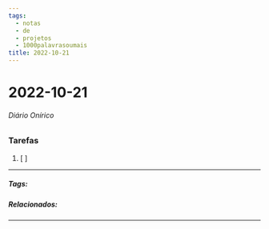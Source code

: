 ```yaml
---
tags:
  - notas
  - de
  - projetos
  - 1000palavrasoumais
title: 2022-10-21  
---
```

# 2022-10-21  
###### Diário Onírico
>


### Tarefas
1. [ ]  

---

##### Tags:

##### Relacionados: 

---
> 